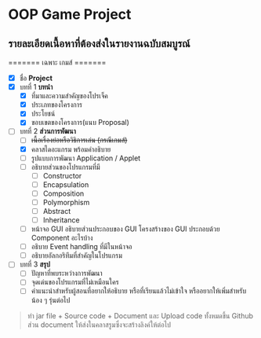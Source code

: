 # OOP Game Project

## รายละเอียดเนื้อหาที่ต้องส่งในรายงานฉบับสมบูรณ์

======= เฉพาะ เกมส์ =======

- [x] ชื่อ **Project**
- [x] บทที่ 1 **บทนำ**
  - [x] ที่มาและความสำคัญของโปรเจ็ค
  - [x] ประเภทของโครงการ
  - [x] ประโยชน์
  - [x] ขอบเขตของโครงการ(แนบ Proposal)
- [ ] บทที่ 2 **ส่วนการพัฒนา**
  - [ ] ~~เนื้อเรื่องย่อหรือวิธิการเล่น (กรณีเกมส์)~~
  - [x] คลาสไดอะแกรม พร้อมคำอธิบาย
  - [ ] รูปแบบการพัฒนา Application / Applet
  - [ ] อธิบายส่วนของโปรแกรมที่มี
    - [ ] Constructor
    - [ ] Encapsulation
    - [ ] Composition
    - [ ] Polymorphism
    - [ ] Abstract
    - [ ] Inheritance
  - [ ] หน้าจอ GUI อธิบายส่วนประกอบของ GUI โครงสร้างของ GUI ประกอบด้วย Component อะไรบ้าง
  - [ ] อธิบาย Event handling ที่มีในหน้าจอ
  - [ ] อธิบายอัลกอริทึมที่สำคัญในโปรแกรม
- [ ] บทที่ 3 **สรุป**
  - [ ] ปัญหาที่พบระหว่างการพัฒนา
  - [ ] จุดเด่นของโปรแกรมที่ไม่เหมือนใคร
  - [ ] คำแนะนำสำหรับผู้สอนที่อยากให้อธิบาย หรือที่เรียนแล้วไม่เข้าใจ หรืออยากให้เพิ่มสำหรับน้อง ๆ รุ่นต่อไป

> ทำ jar file + Source code + Document และ Upload code ทั้งหมดขึ้น Github
> ส่วน document ให้ส่งในคลาสรูมซึ่งจะสร้างลิงค์ให้ต่อไป
